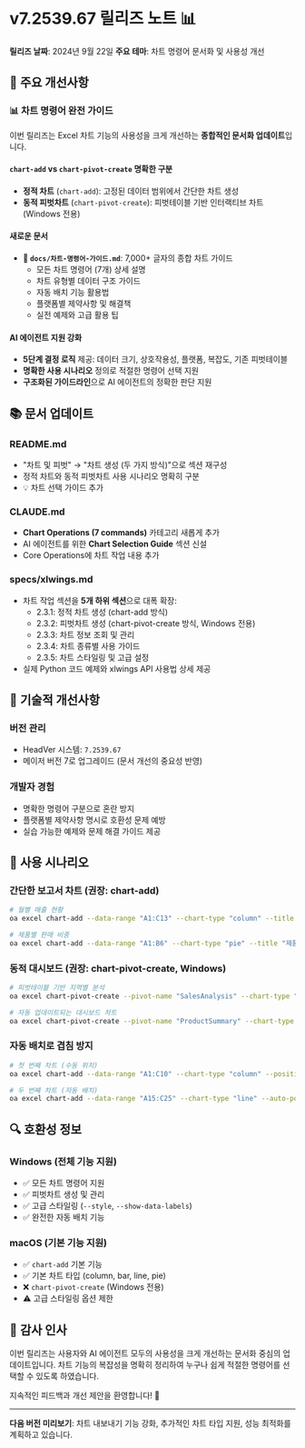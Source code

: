 # v7.2539.67 릴리즈 노트 📊

**릴리즈 날짜**: 2024년 9월 22일
**주요 테마**: 차트 명령어 문서화 및 사용성 개선

## 🎯 주요 개선사항

### 📊 차트 명령어 완전 가이드
이번 릴리즈는 Excel 차트 기능의 사용성을 크게 개선하는 **종합적인 문서화 업데이트**입니다.

#### `chart-add` vs `chart-pivot-create` 명확한 구분
- **정적 차트** (`chart-add`): 고정된 데이터 범위에서 간단한 차트 생성
- **동적 피벗차트** (`chart-pivot-create`): 피벗테이블 기반 인터랙티브 차트 (Windows 전용)

#### 새로운 문서
- **📁 `docs/차트-명령어-가이드.md`**: 7,000+ 글자의 종합 차트 가이드
  - 모든 차트 명령어 (7개) 상세 설명
  - 차트 유형별 데이터 구조 가이드
  - 자동 배치 기능 활용법
  - 플랫폼별 제약사항 및 해결책
  - 실전 예제와 고급 활용 팁

#### AI 에이전트 지원 강화
- **5단계 결정 로직** 제공: 데이터 크기, 상호작용성, 플랫폼, 복잡도, 기존 피벗테이블
- **명확한 사용 시나리오** 정의로 적절한 명령어 선택 지원
- **구조화된 가이드라인**으로 AI 에이전트의 정확한 판단 지원

## 📚 문서 업데이트

### README.md
- "차트 및 피벗" → "차트 생성 (두 가지 방식)"으로 섹션 재구성
- 정적 차트와 동적 피벗차트 사용 시나리오 명확히 구분
- 💡 차트 선택 가이드 추가

### CLAUDE.md
- **Chart Operations (7 commands)** 카테고리 새롭게 추가
- AI 에이전트를 위한 **Chart Selection Guide** 섹션 신설
- Core Operations에 차트 작업 내용 추가

### specs/xlwings.md
- 차트 작업 섹션을 **5개 하위 섹션**으로 대폭 확장:
  - 2.3.1: 정적 차트 생성 (chart-add 방식)
  - 2.3.2: 피벗차트 생성 (chart-pivot-create 방식, Windows 전용)
  - 2.3.3: 차트 정보 조회 및 관리
  - 2.3.4: 차트 종류별 사용 가이드
  - 2.3.5: 차트 스타일링 및 고급 설정
- 실제 Python 코드 예제와 xlwings API 사용법 상세 제공

## 🔧 기술적 개선사항

### 버전 관리
- HeadVer 시스템: `7.2539.67`
- 메이저 버전 7로 업그레이드 (문서 개선의 중요성 반영)

### 개발자 경험
- 명확한 명령어 구분으로 혼란 방지
- 플랫폼별 제약사항 명시로 호환성 문제 예방
- 실습 가능한 예제와 문제 해결 가이드 제공

## 🎉 사용 시나리오

### 간단한 보고서 차트 (권장: chart-add)
```bash
# 월별 매출 현황
oa excel chart-add --data-range "A1:C13" --chart-type "column" --title "월별 매출 현황"

# 제품별 판매 비중
oa excel chart-add --data-range "A1:B6" --chart-type "pie" --title "제품별 판매 비중" --show-data-labels
```

### 동적 대시보드 (권장: chart-pivot-create, Windows)
```bash
# 피벗테이블 기반 지역별 분석
oa excel chart-pivot-create --pivot-name "SalesAnalysis" --chart-type "column" --title "지역별 분기 매출"

# 자동 업데이트되는 대시보드 차트
oa excel chart-pivot-create --pivot-name "ProductSummary" --chart-type "pie" --sheet "Dashboard" --position "B2"
```

### 자동 배치로 겹침 방지
```bash
# 첫 번째 차트 (수동 위치)
oa excel chart-add --data-range "A1:C10" --chart-type "column" --position "E1"

# 두 번째 차트 (자동 배치)
oa excel chart-add --data-range "A15:C25" --chart-type "line" --auto-position
```

## 🔍 호환성 정보

### Windows (전체 기능 지원)
- ✅ 모든 차트 명령어 지원
- ✅ 피벗차트 생성 및 관리
- ✅ 고급 스타일링 (`--style`, `--show-data-labels`)
- ✅ 완전한 자동 배치 기능

### macOS (기본 기능 지원)
- ✅ `chart-add` 기본 기능
- ✅ 기본 차트 타입 (column, bar, line, pie)
- ❌ `chart-pivot-create` (Windows 전용)
- ⚠️ 고급 스타일링 옵션 제한

## 🙏 감사 인사

이번 릴리즈는 사용자와 AI 에이전트 모두의 사용성을 크게 개선하는 문서화 중심의 업데이트입니다.
차트 기능의 복잡성을 명확히 정리하여 누구나 쉽게 적절한 명령어를 선택할 수 있도록 하였습니다.

지속적인 피드백과 개선 제안을 환영합니다! 🚀

---

**다음 버전 미리보기**: 차트 내보내기 기능 강화, 추가적인 차트 타입 지원, 성능 최적화를 계획하고 있습니다.